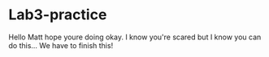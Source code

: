 # Lab3-practice
Hello Matt hope youre doing okay. I know you're scared but I know you can do this... We have to finish this!
